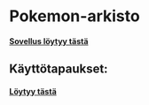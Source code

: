 # Pokemon-arkisto
#### [Sovellus löytyy tästä](https://pokemonarkisto.herokuapp.com/) 
## Käyttötapaukset:
#### [Löytyy tästä](https://github.com/ArkMus/Pokemon-arkisto/blob/master/documentation/user_stories.md)

